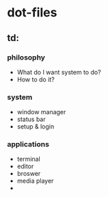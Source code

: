# dot-files

## td: 
### philosophy
- What do I want system to do?
- How to do it?
  
### system
- window manager
- status bar
- setup & login
### applications
- terminal
- editor
- broswer
- media player
- 
